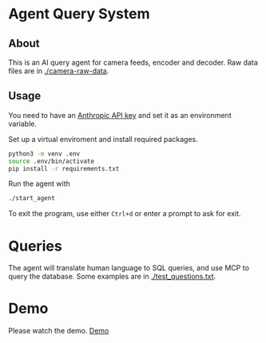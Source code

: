 # Agent Query System

## About
This is an AI query agent for camera feeds, encoder and decoder. Raw data files are in [./camera-raw-data](./camera-raw-data).

## Usage
You need to have an [Anthropic API key](https://docs.anthropic.com/en/docs/get-started) and set it as an environment variable.

Set up a virtual enviroment and install required packages.
```bash
python3 -m venv .env
source .env/bin/activate
pip install -r requirements.txt
```

Run the agent with
```bash
./start_agent
```

To exit the program, use either `Ctrl+d` or enter a prompt to ask for exit.

# Queries
The agent will translate human language to SQL queries, and use MCP to query the database. 
Some examples are in [./test_questions.txt](./test_questions.txt).

# Demo
Please watch the demo.
[Demo](https://youtu.be/gtsSLyOyyvY)
